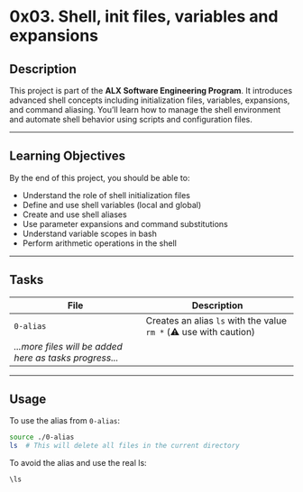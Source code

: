 # 0x03. Shell, init files, variables and expansions

## Description

This project is part of the **ALX Software Engineering Program**. It introduces advanced shell concepts including initialization files, variables, expansions, and command aliasing. You’ll learn how to manage the shell environment and automate shell behavior using scripts and configuration files.

---

## Learning Objectives

By the end of this project, you should be able to:

- Understand the role of shell initialization files
- Define and use shell variables (local and global)
- Create and use shell aliases
- Use parameter expansions and command substitutions
- Understand variable scopes in bash
- Perform arithmetic operations in the shell

---

## Tasks

| File | Description |
|------|-------------|
| `0-alias` | Creates an alias `ls` with the value `rm *` (⚠️ use with caution) |
| _...more files will be added here as tasks progress..._ |

---

## Usage

To use the alias from `0-alias`:

```bash
source ./0-alias
ls  # This will delete all files in the current directory
```

To avoid the alias and use the real ls:
```bash
\ls
```